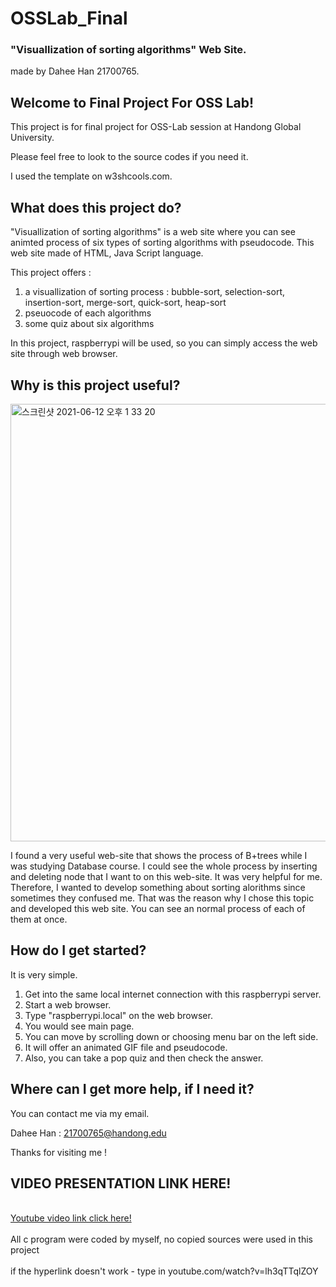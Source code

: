 # OSSLab_Final
### "Visuallization of sorting algorithms" Web Site. 
made by Dahee Han 21700765.

## Welcome to Final Project For OSS Lab!
This project is for final project for OSS-Lab session at Handong Global University.

Please feel free to look to the source codes if you need it.

I used the template on w3shcools.com.


## What does this project do?

"Visuallization of sorting algorithms" is a web site where you can see animted process of six types of sorting algorithms with pseudocode. 
This web site made of HTML, Java Script language.

This project offers :
1. a visuallization of sorting process : bubble-sort, selection-sort, insertion-sort, merge-sort, quick-sort, heap-sort
2. pseuocode of each algorithms
3. some quiz about six algorithms

In this project, raspberrypi will be used, so you can simply access the web site through web browser.

## Why is this project useful?

<img width="700" alt="스크린샷 2021-06-12 오후 1 33 20" src="https://user-images.githubusercontent.com/74919266/121765021-0b8ee300-cb83-11eb-9428-85d9a49665f7.png">
          

I found a very useful web-site that shows the process of B+trees while I was studying Database course.
I could see the whole process by inserting and deleting node that I want to on this web-site. It was very helpful for me.
Therefore, I wanted to develop something about sorting alorithms since sometimes they confused me. 
That was the reason why I chose this topic and developed this web site.
You can see an normal process of each of them at once.


## How do I get started?


It is very simple.
1. Get into the same local internet connection with this raspberrypi server.
2. Start a web browser.
3. Type "raspberrypi.local" on the web browser.
4. You would see main page.
5. You can move by scrolling down or choosing menu bar on the left side. 
6. It will offer an animated GIF file and pseudocode.
7. Also, you can take a pop quiz and then check the answer.



## Where can I get more help, if I need it?


You can contact me via my email.

Dahee Han : 21700765@handong.edu

Thanks for visiting me ! 
## VIDEO PRESENTATION LINK HERE!
<br><a href = "https://www.youtube.com/watch?v=lh3qTTqlZOY">Youtube video link click here!</a></br>
<br>All c program were coded by myself, no copied sources were used in this project</br>
<br>if the hyperlink doesn't work - type in youtube.com/watch?v=lh3qTTqlZOY



